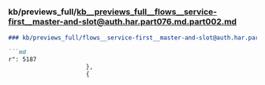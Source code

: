 ### kb/previews_full/kb__previews_full__flows__service-first__master-and-slot@auth.har.part076.md.part002.md

```md
### kb/previews_full/flows__service-first__master-and-slot@auth.har.part076.md (part 002)

```md
r": 5187
                      },
                      {
           
```

```

```

